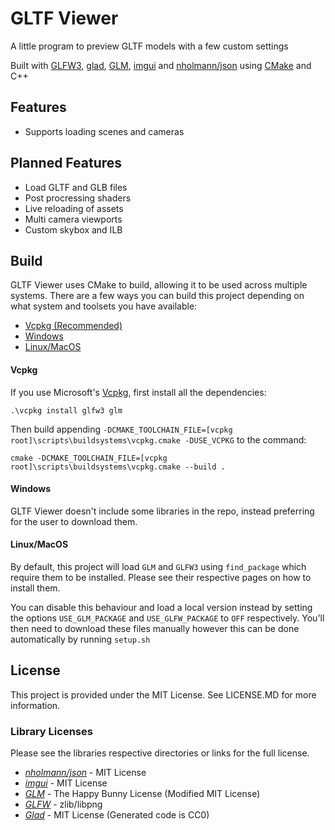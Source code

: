 # GLTF Viewer
A little program to preview GLTF models with a few custom settings

Built with [GLFW3](http://www.glfw.org), [glad](https://github.com/Dav1dde/glad), [GLM](https://glm.g-truc.net), [imgui](https://github.com/ocornut/imgui) and [nholmann/json](https://github.com/nlohmann/json) using [CMake](https://cmake.org/) and C++

## Features
- Supports loading scenes and cameras

## Planned Features
- Load GLTF and GLB files
- Post procressing shaders
- Live reloading of assets
- Multi camera viewports
- Custom skybox and ILB

## Build
GLTF Viewer uses CMake to build, allowing it to be used across multiple systems.
There are a few ways you can build this project depending on what system and toolsets you have available:
- [Vcpkg (Recommended)](#Vcpkg)
- [Windows](#Windows)
- [Linux/MacOS](#Linux/MacOS)

#### Vcpkg
If you use Microsoft's [Vcpkg](https://github.com/Microsoft/vcpkg), first install all the dependencies:
```
.\vcpkg install glfw3 glm
```
Then build appending `-DCMAKE_TOOLCHAIN_FILE=[vcpkg root]\scripts\buildsystems\vcpkg.cmake -DUSE_VCPKG` to the command:
```
cmake -DCMAKE_TOOLCHAIN_FILE=[vcpkg root]\scripts\buildsystems\vcpkg.cmake --build . 
```

#### Windows
GLTF Viewer doesn't include some libraries in the repo, instead preferring for the user to download them.

#### Linux/MacOS
By default, this project will load `GLM` and `GLFW3` using `find_package` which require them to be installed. 
Please see their respective pages on how to install them.

You can disable this behaviour and load a local version instead by setting the options `USE_GLM_PACKAGE` and `USE_GLFW_PACKAGE` to `OFF` respectively.
You'll then need to download these files manually however this can be done automatically by running `setup.sh`

## License
This project is provided under the MIT License. See LICENSE.MD for more information.

### Library Licenses
Please see the libraries respective directories or links for the full license.
- [*nholmann/json*](https://github.com/nlohmann/json/blob/develop/LICENSE.MIT) - MIT License
- [*imgui*](https://github.com/ocornut/imgui/blob/master/LICENSE.txt) - MIT License
- [*GLM*](http://glm.g-truc.net/copying.txt) - The Happy Bunny License (Modified MIT License)
- [*GLFW*](http://www.glfw.org/license.html) - zlib/libpng
- [*Glad*](https://github.com/Dav1dde/glad/blob/master/LICENSE) - MIT License (Generated code is CC0)
